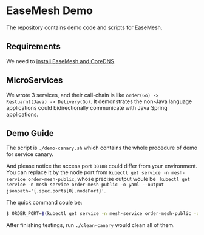 # EaseMesh Demo

The repository contains demo code and scripts for EaseMesh.

## Requirements

We need to [install EaseMesh and CoreDNS](https://github.com/megaease/easemesh/blob/main/docs/install.md).

## MicroServices

We wrote 3 services, and their call-chain is like `order(Go) -> Restuarnt(Java) -> Delivery(Go)`. It demonstrates the non-Java language applications could bidirectionally communicate with Java Spring applications.

## Demo Guide

The script is `./demo-canary.sh` which contains the whole procedure of demo for service canary.

And please notice the access port `30188` could differ from your environment. You can replace it by the node port from `kubectl get service -n mesh-service order-mesh-public`, whose precise output woule be ` kubectl get service -n mesh-service order-mesh-public -o yaml --output jsonpath='{.spec.ports[0].nodePort}'`.

The quick command coule be:

```bash
$ ORDER_PORT=$(kubectl get service -n mesh-service order-mesh-public -o yaml --output jsonpath='{.spec.ports[0].nodePort}') sed -i -e "s/30188/${ORDER_PORT}/g" demo-canary.sh
```

After finishing testings, run `./clean-canary` would clean all of them.
